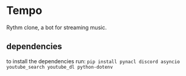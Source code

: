 # Tempo
 Rythm clone, a bot for streaming music.

## dependencies
to install the dependencies run:
`pip install pynacl discord asyncio youtube_search youtube_dl python-dotenv`

